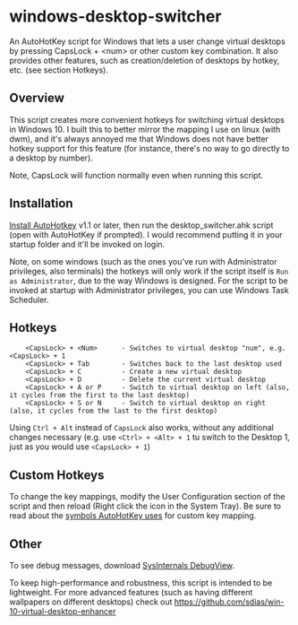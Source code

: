 # windows-desktop-switcher
An AutoHotKey script for Windows that lets a user change virtual desktops by pressing CapsLock + &lt;num> or other custom key combination. It also provides other features, such as creation/deletion of desktops by hotkey, etc. (see section Hotkeys).

## Overview
This script creates more convenient hotkeys for switching virtual desktops in Windows 10. I built this to better mirror
the mapping I use on linux (with dwm), and it's always annoyed me that Windows does not have better
hotkey support for this feature (for instance, there's no way to go directly to a desktop by number).

Note, CapsLock will function normally even when running this script.

## Installation
[Install AutoHotkey](https://autohotkey.com/download/) v1.1 or later, then run the desktop_switcher.ahk script (open with AutoHotKey if prompted). I would recommend putting it in your startup folder and it'll be invoked on login. 

Note, on some windows (such as the ones you've run with Administrator privileges, also terminals) the hotkeys will only work if the script itself is `Run as Administrator`, due to the way Windows is designed. For the script to be invoked at startup with Administrator privileges, you can use Windows Task Scheduler.

## Hotkeys
        <CapsLock> + <Num>      - Switches to virtual desktop "num", e.g. <CapsLock> + 1
        <CapsLock> + Tab        - Switches back to the last desktop used
        <CapsLock> + C          - Create a new virtual desktop
        <CapsLock> + D          - Delete the current virtual desktop
        <CapsLock> + A or P     - Switch to virtual desktop on left (also, it cycles from the first to the last desktop)
        <CapsLock> + S or N     - Switch to virtual desktop on right (also, it cycles from the last to the first desktop)

Using `Ctrl + Alt` instead of `CapsLock` also works, without any additional changes necessary (e.g. use `<Ctrl> + <Alt> + 1` tu switch to the Desktop 1, just as you would use `<CapsLock> + 1`)

## Custom Hotkeys
To change the key mappings, modify the User Configuration section of the script and then reload (Right click the icon in the System Tray). Be sure to read about the [symbols AutoHotKey uses](https://autohotkey.com/docs/Hotkeys.htm) for custom key mapping.

## Other
To see debug messages, download [SysInternals DebugView](https://technet.microsoft.com/en-us/sysinternals/debugview).

To keep high-performance and robustness, this script is intended to be lightweight. For more advanced features (such as having different wallpapers on different desktops) check out https://github.com/sdias/win-10-virtual-desktop-enhancer